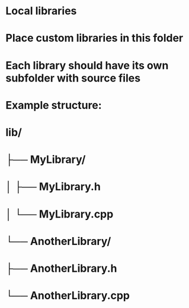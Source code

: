 # Local libraries
# Place custom libraries in this folder
# Each library should have its own subfolder with source files

# Example structure:
# lib/
# ├── MyLibrary/
# │   ├── MyLibrary.h
# │   └── MyLibrary.cpp
# └── AnotherLibrary/
#     ├── AnotherLibrary.h
#     └── AnotherLibrary.cpp
